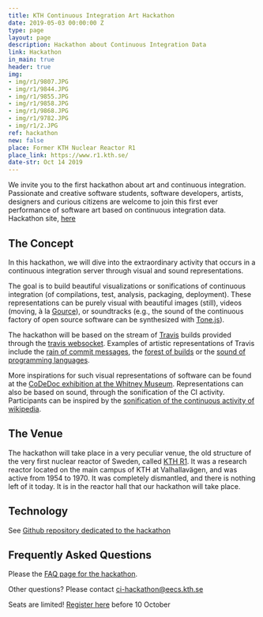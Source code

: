 ```yaml
---
title: KTH Continuous Integration Art Hackathon
date: 2019-05-03 00:00:00 Z
type: page
layout: page
description: Hackathon about Continuous Integration Data
link: Hackathon
in_main: true
header: true
img:
- img/r1/9807.JPG
- img/r1/9844.JPG
- img/r1/9855.JPG
- img/r1/9858.JPG
- img/r1/9868.JPG
- img/r1/9782.JPG
- img/r1/2.JPG
ref: hackathon
new: false
place: Former KTH Nuclear Reactor R1
place_link: https://www.r1.kth.se/
date-str: Oct 14 2019
---
```


We invite you to the first hackathon about art and continuous integration.
Passionate and creative software students, software developers, artists, designers and curious citizens are welcome to join this first ever performance of software art based on continuous integration data. Hackathon site, [here](https://kth.github.io/ci-hackathon/)


## The Concept

In this hackathon, we will dive into the extraordinary activity that occurs in a continuous integration server through visual and sound representations.

The goal is to build beautiful visualizations or sonifications of continuous integration (of compilations, test, analysis, packaging, deployment). These representations can be purely visual with beautiful images (still), videos (moving, à la [Gource](https://gource.io/)), or soundtracks (e.g., the sound of the continuous factory of open source software can be synthesized with [Tone.js](https://tonejs.github.io/)).

The hackathon will be based on the stream of [Travis](https://travis-ci.org/) builds provided through the [travis websocket](ws://travis.durieux.me). Examples of artistic representations of Travis include the [rain of commit messages](https://travis.durieux.me/rain.html), the [forest of builds](https://travis.durieux.me/tree/) or the [sound of programming languages](https://kth.github.io/ci-hackathon/solutions/Jacarte_bbaudry_pulse_of_travis/index.html).

More inspirations for such  visual representations of software can be found at the [CoDeDoc exhibition at the Whitney Museum](https://artport.whitney.org/commissions/codedoc/index.shtml). Representations can also be based on sound, through the sonification of the CI activity. Participants can be inspired by the [sonification of the continuous activity of wikipedia](http://listen.hatnote.com/).

## The Venue

The hackathon will take place in a very peculiar venue, the old structure of the very first nuclear reactor of Sweden, called [KTH R1](https://www.r1.kth.se/). It was a research reactor located on the main campus of KTH at Valhallavägen, and was active from 1954 to 1970. It was completely dismantled, and there is nothing left of it today. It is in the reactor hall that our hackathon will take place.

## Technology

See [Github repository dedicated to the hackathon](https://github.com/KTH/ci-hackathon/)

## Frequently Asked Questions

Please the [FAQ page for the hackathon](https://kth.github.io/ci-hackathon/faq.html).

Other questions? Please contact ci-hackathon@eecs.kth.se

Seats are limited! [Register here](https://www.castor.kth.se/event/kth-continuous-integration-art-hackathon/) before 10 October

